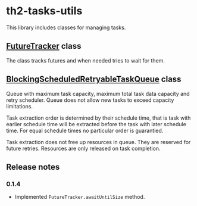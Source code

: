 # th2-tasks-utils

This library includes classes for managing tasks.

## [FutureTracker](src/main/java/com/exactpro/th2/taskutils/FutureTracker.java) class

The class tracks futures and when needed tries to wait for them.

## [BlockingScheduledRetryableTaskQueue](src/main/java/com/exactpro/th2/taskutils/BlockingScheduledRetryableTaskQueue.java) class

Queue with maximum task capacity, maximum total task data capacity and retry scheduler. Queue does not allow new tasks to exceed capacity limitations.

Task extraction order is determined by their schedule time, that is task with earlier schedule time will be extracted before the task with later schedule time. For equal schedule times no particular order is guarantied.

Task extraction does not free up resources in queue. They are reserved for future retries. Resources are only released on task completion.

## Release notes

### 0.1.4

* Implemented `FutureTracker.awaitUntilSize` method.